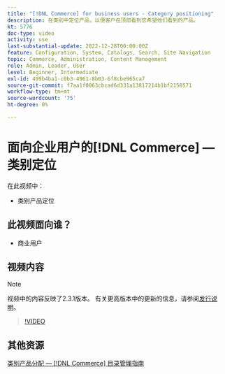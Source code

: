 ```yaml
---
title: "[!DNL Commerce] for business users - Category positioning"
description: 在类别中定位产品，以便客户在顶部看到您希望他们看到的产品。
kt: 5776
doc-type: video
activity: use
last-substantial-update: 2022-12-28T00:00:00Z
feature: Configuration, System, Catalogs, Search, Site Navigation
topic: Commerce, Administration, Content Management
role: Admin, Leader, User
level: Beginner, Intermediate
exl-id: 499b4ba1-c0b3-4961-8b03-6f8cbe965ca7
source-git-commit: f7aa1f0063cbcad6d331a13817214b1bf2158571
workflow-type: tm+mt
source-wordcount: '75'
ht-degree: 0%

---
```


# 面向企业用户的[!DNL Commerce] — 类别定位

在此视频中：

- 类别产品定位

## 此视频面向谁？

- 商业用户

## 视频内容

>[!NOTE]
>
>视频中的内容反映了2.3.1版本。 有关更高版本中的更新的信息，请参阅[发行说明](https://experienceleague.adobe.com/docs/commerce-operations/release/notes/overview.html?lang=zh-Hans)。

>[!VIDEO](https://video.tv.adobe.com/v/36187?quality=12&learn=on)

## 其他资源

[类别产品分配 —  [!DNL Commerce] 目录管理指南](https://experienceleague.adobe.com/docs/commerce-admin/catalog/categories/products-in-category/categories-product-assignments.html?lang=zh-Hans)
